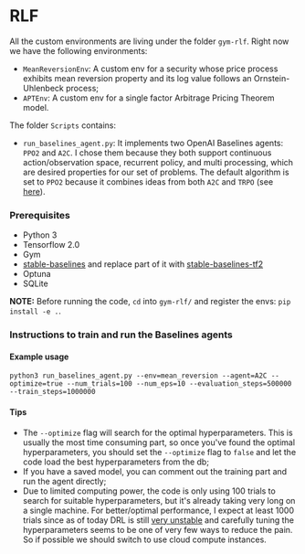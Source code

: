 # RLF

All the custom environments are living under the folder `gym-rlf`. Right now we have the following environments:
- `MeanReversionEnv`: A custom env for a security whose price process exhibits mean reversion property and its log value follows an Ornstein-Uhlenbeck process;
- `APTEnv`: A custom env for a single factor Arbitrage Pricing Theorem model.

The folder `Scripts` contains:
- `run_baselines_agent.py`: It implements two OpenAI Baselines agents: `PPO2` and `A2C`. I chose them because they both support continuous action/observation space, recurrent policy, and multi processing, which are desired properties for our set of problems. The default algorithm is set to `PPO2` because it combines ideas from both `A2C` and `TRPO` (see [here](https://stable-baselines.readthedocs.io/en/master/modules/ppo2.html#id1)).

### Prerequisites
- Python 3
- Tensorflow 2.0
- Gym
- [stable-baselines](https://github.com/hill-a/stable-baselines) and replace part of it with [stable-baselines-tf2](https://github.com/sophiagu/stable-baselines-tf2)
- Optuna
- SQLite

**NOTE:** Before running the code, `cd` into `gym-rlf/` and register the envs: ```pip install -e .```.

### Instructions to train and run the Baselines agents

#### Example usage
```python3 run_baselines_agent.py --env=mean_reversion --agent=A2C --optimize=true --num_trials=100 --num_eps=10 --evaluation_steps=500000 --train_steps=1000000```

#### Tips
- The `--optimize` flag will search for the optimal hyperparameters. This is usually the most time consuming part, so once you've found the optimal hyperparameters, you should set the `--optimize` flag to `false` and let the code load the best hyperparameters from the db;
- If you have a saved model, you can comment out the training part and run the agent directly;
- Due to limited computing power, the code is only using 100 trials to search for suitable hyperparameters, but it's already taking very long on a single machine. For better/optimal performance, I expect at least 1000 trials since as of today DRL is still [very unstable](https://www.alexirpan.com/2018/02/14/rl-hard.html) and carefully tuning the hyperparameters seems to be one of very few ways to reduce the pain. So if possible we should switch to use cloud compute instances.
